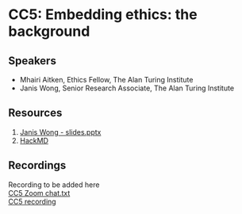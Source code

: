 # CC5: Embedding ethics: the background

## Speakers
- Mhairi Aitken, Ethics Fellow, The Alan Turing Institute
- Janis Wong, Senior Research Associate, The Alan Turing Institute

## Resources
1. [Janis Wong - slides.pptx](https://github.com/alan-turing-institute/ds-ai-educators-programme/files/11685770/Janis.Wong.-.slides.pptx) </br>
2. [HackMD](https://hackmd.io/0PJTIjlKQsGHM3LzRKbIGg) </br>

## Recordings
Recording to be added here </br>
[CC5 Zoom chat.txt](https://github.com/alan-turing-institute/ds-ai-educators-programme/files/11679266/CC5.Zoom.chat.txt) </br>
[CC5 recording](https://youtu.be/3I07Zli2b2o)

